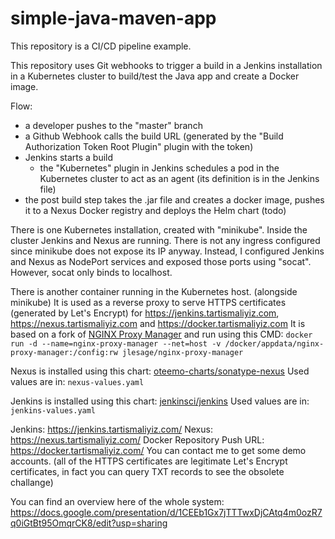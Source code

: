# simple-java-maven-app

This repository is a CI/CD pipeline example.

This repository uses Git webhooks to trigger a build in a Jenkins installation in a Kubernetes cluster to build/test the Java app and create a Docker image.

Flow:
- a developer pushes to the "master" branch
- a Github Webhook calls the build URL  (generated by the "Build Authorization Token Root Plugin" plugin with the token)
- Jenkins starts a build
  - the "Kubernetes" plugin in Jenkins schedules a pod in the Kubernetes cluster to act as an agent (its definition is in the Jenkins file)
- the post build step takes the .jar file and creates a docker image, pushes it to a Nexus Docker registry and deploys the Helm chart (todo)

There is one Kubernetes installation, created with "minikube".
Inside the cluster Jenkins and Nexus are running. There is not any ingress configured since minikube does not expose its IP anyway. Instead, I configured Jenkins and Nexus as NodePort services and exposed those ports using "socat". However, socat only binds to localhost.

There is another container running in the Kubernetes host. (alongside minikube) It is used as a reverse proxy to serve HTTPS certificates (generated by Let's Encrypt) for https://jenkins.tartismaliyiz.com, https://nexus.tartismaliyiz.com and https://docker.tartismaliyiz.com
It is based on a fork of [NGINX Proxy Manager](https://hub.docker.com/r/jlesage/nginx-proxy-manager) and run using this CMD:
`docker run -d --name=nginx-proxy-manager --net=host -v /docker/appdata/nginx-proxy-manager:/config:rw jlesage/nginx-proxy-manager`

Nexus is installed using this chart: [oteemo-charts/sonatype-nexus](https://artifacthub.io/packages/helm/oteemo-charts/sonatype-nexus)
Used values are in: `nexus-values.yaml`

Jenkins is installed using this chart: [jenkinsci/jenkins](https://artifacthub.io/packages/helm/jenkinsci/jenkins)
Used values are in: `jenkins-values.yaml`

Jenkins: https://jenkins.tartismaliyiz.com/
Nexus: https://nexus.tartismaliyiz.com/
Docker Repository Push URL: https://docker.tartismaliyiz.com/
You can contact me to get some demo accounts.
(all of the HTTPS certificates are legitimate Let's Encrypt certificates, in fact you can query TXT records to see the obsolete challange)

You can find an overview here of the whole system: https://docs.google.com/presentation/d/1CEEb1Gx7jTTTwxDjCAtq4m0ozR7q0iGtBt95OmqrCK8/edit?usp=sharing
